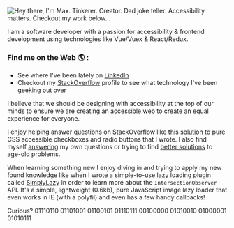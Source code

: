 <!--- 

# Hey there, I'm Max & you've found an Easter Egg! This text does not display on GitHub's README, only if you view the RAW source ;)  

I'm assuming you're trying to figure out how I added this README to my profile, or how I added the animation to my profile.

## How did I add the README to my GitHub page?
- It's super simple. Go create a new repository and name it identical to your GitHub username and click the "Add README.md" button. After that you can edit the README directly in your browser or clone the repo and edit in your favorite IDE. 

## Are you trying to figure out how I did the animation on my profile?
- Here is the pen I quickly threw together https://codepen.io/maxshuty/pen/NWpWGpj by combining a couple other pens to create the animation, then I simply used a screencapture tool to convert it to a gif (pronounced jiff, but we can fight about that later). Finally I uploaded the file to my maxshuty/maxshuty repo where this README resides. The implementation is simple enough below.

## Contact me
- If you would like to reach me you can reach me at my first name (Max) plus my last name (Poshusta) at Googles email domain.

--->

![Hey there, I'm Max. Tinkerer. Creator. Dad joke teller. Accessibility matters. Checkout my work below...](https://github.com/maxshuty/maxshuty/blob/main/maxs-profile-animation.gif)

I am a software developer with a passion for accessibility & frontend development using technologies like Vue/Vuex & React/Redux.

### Find me on the Web 🌎 :
- See where I've been lately on [LinkedIn](https://www.linkedin.com/in/maxposhusta)
- Checkout my [StackOverflow](https://stackoverflow.com/users/4826740/maxshuty) profile to see what technology I've been geeking out over

I believe that we should be designing with accessibility at the top of our minds to ensure we are creating an accessible web to create an equal experience for everyone. 

I enjoy helping answer questions on StackOverflow like [this solution](https://stackoverflow.com/a/58570835/4826740) to pure CSS accessible checkboxes and radio buttons that I wrote. I also find myself [answering](https://stackoverflow.com/questions/67356599/the-deep-selector-is-not-working-using-sass-loader-in-my-vuejs-application) my own questions or trying to find [better solutions](https://stackoverflow.com/questions/40730116/scroll-to-bottom-of-div-with-vue-js/57661780#57661780) to age-old problems.

When learning something new I enjoy diving in and trying to apply my new found knowledge like when I wrote a simple-to-use lazy loading plugin called [SimplyLazy](https://github.com/maxshuty/simply-lazy) in order to learn more about the `IntersectionObserver` API. It's a simple, lightweight (0.6kb), pure JavaScript image lazy loader that even works in IE (with a polyfil) and even has a few handy callbacks!

Curious? 01110110 01101001 01100101 01110111 00100000 01010010 01000001 01010111
